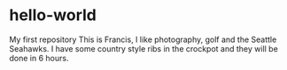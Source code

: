 # hello-world
My first repository
This is Francis, I like photography, golf and the Seattle Seahawks.
I have some country style ribs in the crockpot and they will be done in 6 hours.
